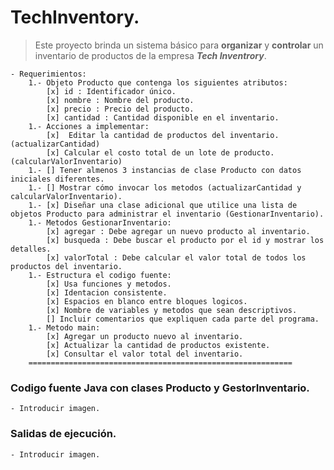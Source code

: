 # TechInventory.

> Este proyecto brinda un sistema básico para **organizar** y **controlar** un inventario de productos de la empresa **_Tech Inventrory_**.

    - Requerimientos:
        1.- Objeto Producto que contenga los siguientes atributos:
            [x] id : Identificador único.
            [x] nombre : Nombre del producto.
            [x] precio : Precio del producto.
            [x] cantidad : Cantidad disponible en el inventario.
        1.- Acciones a implementar:
            [x]  Editar la cantidad de productos del inventario.(actualizarCantidad)
            [x] Calcular el costo total de un lote de producto. (calcularValorInventario)
        1.- [] Tener almenos 3 instancias de clase Producto con datos iniciales diferentes.
        1.- [] Mostrar cómo invocar los metodos (actualizarCantidad y calcularValorInventario).
        1.- [x] Diseñar una clase adicional que utilice una lista de objetos Producto para administrar el inventario (GestionarInventario).
        1.- Metodos GestionarInventario:
            [x] agregar : Debe agregar un nuevo producto al inventario.
            [x] busqueda : Debe buscar el producto por el id y mostrar los detalles.
            [x] valorTotal : Debe calcular el valor total de todos los productos del inventario.
        1.- Estructura el codigo fuente:
            [x] Usa funciones y metodos.
            [x] Identacion consistente.
            [x] Espacios en blanco entre bloques logicos.
            [x] Nombre de variables y metodos que sean descriptivos.
            [] Incluir comentarios que expliquen cada parte del programa.
        1.- Metodo main:
            [x] Agregar un producto nuevo al inventario.
            [x] Actualizar la cantidad de productos existente.
            [x] Consultar el valor total del inventario.
        ===========================================================

### Codigo fuente Java con clases Producto y GestorInventario.

    - Introducir imagen.

### Salidas de ejecución.

    - Introducir imagen.

